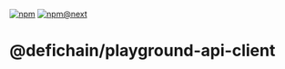 [![npm](https://img.shields.io/npm/v/@defichain/playground-api-client)](https://www.npmjs.com/package/@defichain/playground-api-client/v/latest)
[![npm@next](https://img.shields.io/npm/v/@defichain/playground-api-client/next)](https://www.npmjs.com/package/@defichain/playground-api-client/v/next)

# @defichain/playground-api-client
